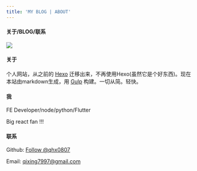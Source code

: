 ```yaml
---
title: 'MY BLOG | ABOUT'
---
```


#### 关于/BLOG/联系

![](http://h1.ioliu.cn/bing/HallwylfjelletSunset_ZH-CN9300910376_1920x1080.jpg)

#### 关于

个人网站，从之前的 [Hexo](https://hexo.io/zh-cn/) 迁移出来，不再使用Hexo(虽然它是个好东西)。现在本站由markdown生成，用 [Gulp](https://gulpjs.com/) 构建。一切从简。轻快。

#### 我

FE Developer/node/python/Flutter

Big react fan !!!

#### 联系

Github:   <a class="github-button" href="https://github.com/qhx0807" aria-label="Follow @qhx0807 on GitHub">Follow @qhx0807</a>

Email:  qixing7997@gmail.com


